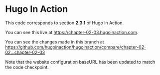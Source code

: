 Hugo In Action
===============

This code corresponds to section **2.3.1** of Hugo in Action.

You can see this live at https://chapter-02-03.hugoinaction.com.

You can see the changes made in this branch at https://github.com/hugoinaction/hugoinaction/compare/chapter-02-02...chapter-02-03

Note that the website configuration baseURL has been updated to match the code checkpoint.
